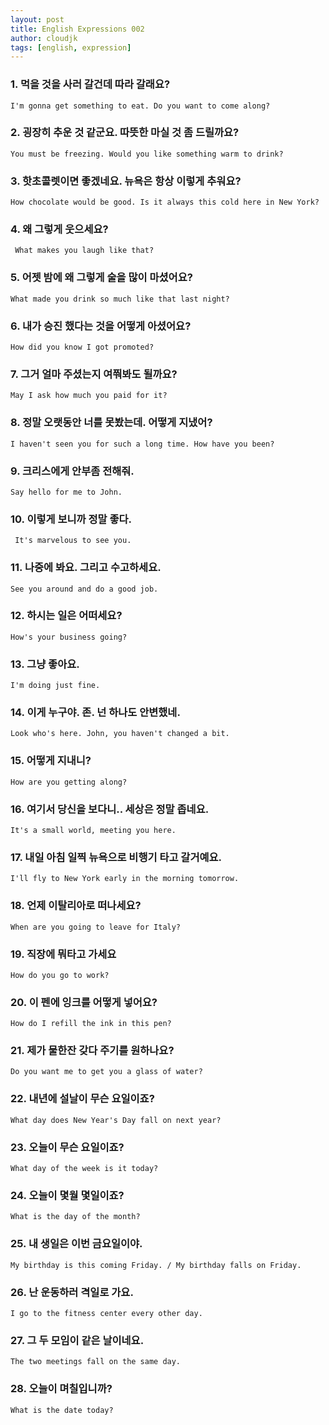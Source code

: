 ```yaml
---
layout: post
title: English Expressions 002
author: cloudjk
tags: [english, expression]
---
```


### 1. 먹을 것을 사러 갈건데 따라 갈래요? 
    I'm gonna get something to eat. Do you want to come along?

### 2. 굉장히 추운 것 같군요. 따뜻한 마실 것 좀 드릴까요? 
    You must be freezing. Would you like something warm to drink?

### 3. 핫초콜렛이면 좋겠네요. 뉴욕은 항상 이렇게 추워요? 
    How chocolate would be good. Is it always this cold here in New York?

### 4. 왜 그렇게 웃으세요?
     What makes you laugh like that?

### 5. 어젯 밤에 왜 그렇게 술을 많이 마셨어요? 
    What made you drink so much like that last night?

### 6. 내가 승진 했다는 것을 어떻게 아셨어요?
    How did you know I got promoted?

### 7. 그거 얼마 주셨는지 여쭤봐도 될까요?
    May I ask how much you paid for it?

### 8. 정말 오랫동안 너를 못봤는데. 어떻게 지냈어?
    I haven't seen you for such a long time. How have you been?

### 9. 크리스에게 안부좀 전해줘.
    Say hello for me to John.

### 10. 이렇게 보니까 정말 좋다.
     It's marvelous to see you.

### 11. 나중에 봐요. 그리고 수고하세요. 
    See you around and do a good job.

### 12. 하시는 일은 어떠세요?
    How's your business going?

### 13. 그냥 좋아요. 
    I'm doing just fine.

### 14. 이게 누구야. 존. 넌 하나도 안변했네.
    Look who's here. John, you haven't changed a bit.

### 15. 어떻게 지내니?
    How are you getting along?

### 16. 여기서 당신을 보다니.. 세상은 정말 좁네요. 
    It's a small world, meeting you here.

### 17. 내일 아침 일찍 뉴욕으로 비행기 타고 갈거예요.
    I'll fly to New York early in the morning tomorrow.

### 18. 언제 이탈리아로 떠나세요? 
    When are you going to leave for Italy?

### 19. 직장에 뭐타고 가세요
    How do you go to work?

### 20. 이 펜에 잉크를 어떻게 넣어요?
    How do I refill the ink in this pen?

### 21. 제가 물한잔 갖다 주기를 원하나요?
    Do you want me to get you a glass of water?

### 22. 내년에 설날이 무슨 요일이죠? 
    What day does New Year's Day fall on next year?

### 23. 오늘이 무슨 요일이죠? 
    What day of the week is it today?

### 24. 오늘이 몇월 몇일이죠? 
    What is the day of the month?

### 25. 내 생일은 이번 금요일이야.
    My birthday is this coming Friday. / My birthday falls on Friday.

### 26. 난 운동하러 격일로 가요.
    I go to the fitness center every other day.

### 27. 그 두 모임이 같은 날이네요.
    The two meetings fall on the same day.

### 28. 오늘이 며칠입니까?
    What is the date today?